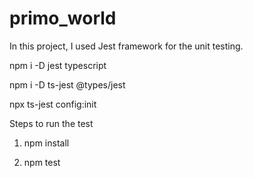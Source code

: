 # primo_world

In this project, I used Jest framework for the unit testing.

npm i -D jest typescript

npm i -D ts-jest @types/jest

npx ts-jest config:init

Steps to run the test

1. npm install 

2. npm test
